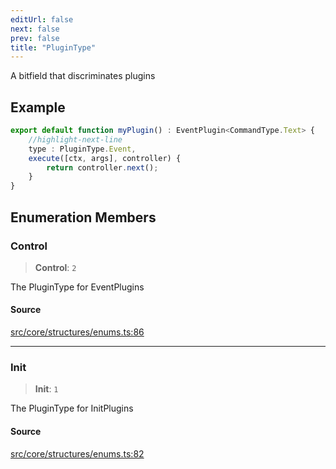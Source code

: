 ```yaml
---
editUrl: false
next: false
prev: false
title: "PluginType"
---
```


A bitfield that discriminates plugins

## Example

```ts
export default function myPlugin() : EventPlugin<CommandType.Text> {
    //highlight-next-line
    type : PluginType.Event,
    execute([ctx, args], controller) {
        return controller.next();
    }
}
```

## Enumeration Members

### Control

> **Control**: `2`

The PluginType for EventPlugins

#### Source

[src/core/structures/enums.ts:86](https://github.com/sern-handler/handler/blob/222ecd9b61ad0b94830a2a9444118f01e1b7d6cd/src/core/structures/enums.ts#L86)

***

### Init

> **Init**: `1`

The PluginType for InitPlugins

#### Source

[src/core/structures/enums.ts:82](https://github.com/sern-handler/handler/blob/222ecd9b61ad0b94830a2a9444118f01e1b7d6cd/src/core/structures/enums.ts#L82)
